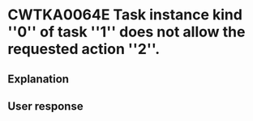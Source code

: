 # CWTKA0064E Task instance kind ''0'' of task ''1'' does not allow the requested action ''2''.

## Explanation

## User response